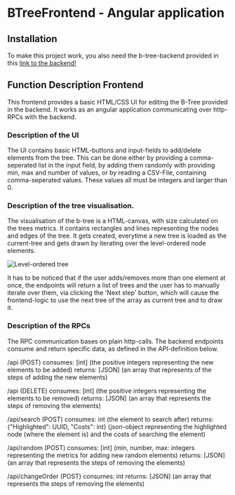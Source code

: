 # BTreeFrontend - Angular application

## Installation
To make this project work, you also need the b-tree-backend provided in this [link to the backend!](https://github.com/julian-stein/b-tree-backend)

## Function Description Frontend
This frontend provides a basic HTML/CSS UI for editing the B-Tree provided in the backend.
It works as an angular application communicating over http-RPCs with the backend.

### Description of the UI
The UI contains basic HTML-buttons and input-fields to add/delete elements from the tree.
This can be done either by providing a comma-seperated list in the input field,
by adding them randomly with providing min, max and number of values, or by reading a 
CSV-File, containing comma-seperated values.
These values all must be integers and larger than 0.

### Description of the tree visualisation.
The visualisation of the b-tree is a HTML-canvas, with size calculated on the trees metrics.
It contains rectangles and lines representing the nodes and edges of the tree.
It gets created, everytime a new tree is loaded as the current-tree and gets drawn
by iterating over the level-ordered node elements.


![Level-ordered tree](https://upload.wikimedia.org/wikipedia/commons/d/d1/Sorted_binary_tree_breadth-first_traversal.svg)

It has to be noticed that if the user adds/removes more than one element at once,
the endpoints will return a list of trees and the user has to manually iterate over them,
via clicking the 'Next step' button, which will cause the frontend-logic to use the next 
tree of the array as current tree and to draw it.

### Description of the RPCs
The RPC communication bases on plain http-calls. The backend endpoints consume and return specific data,
as defined in the API-definition below.

/api (POST)
consumes: [int] (the positive integers representing the new elements to be added)
returns: [JSON] (an array that represents of the steps of adding the new elements)

/api (DELETE)
consumes: [int] (the positive integers representing the  elements to be removed)
returns: [JSON] (an array that represents the steps of removing the elements)

/api/search (POST)
consumes: int (the element to search after)
returns: {"Highlighted": UUID, "Costs": int} (json-object representing the highlighted node (where the element is) and the costs of searching the element)

/api/random (POST)
consumes: [int] (min, number, max: integers representing the metrics for adding new random elements)
returns: [JSON] (an array that represents the steps of removing the elements)

/api/changeOrder (POST)
consumes: int
returns: [JSON] (an array that represents the steps of removing the elements)
